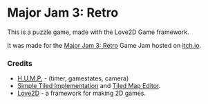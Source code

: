 # Major Jam 3: Retro

This is a puzzle game, made with the Love2D Game framework.

It was made for the [Major Jam 3: Retro](https://itch.io/jam/major-jam-3) Game Jam
hosted on [itch.io](https://itch.io/).

### Credits
- [H.U.M.P.](https://hump.readthedocs.io/en/latest/index.html) - (timer, gamestates, camera)
- [Simple Tiled Implementation](https://github.com/karai17/Simple-Tiled-Implementation) and [Tiled Map Editor](https://www.mapeditor.org/).
- [Love2D](https://love2d.org/) - a framework for making 2D games.